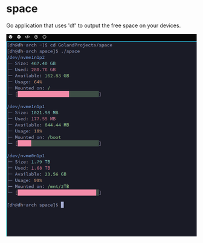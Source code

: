 # space

Go application that uses 'df' to output the free space on your devices.

![Preview](ressources/preview.png)